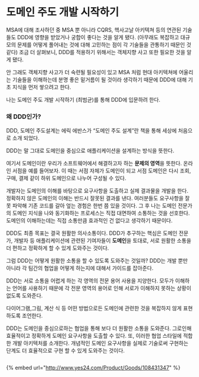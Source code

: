 # 도메인 주도 개발 시작하기

MSA에 대해 조사하던 중 MSA 뿐 아니라 CQRS, 헥사고날 아키텍쳐 등의  연관된 기술들도 DDD에 영향을 받았거나 궁합이 좋다는 것을 알게 됐다. (아무래도 복잡하고 대규모의 문제를 어떻게 풀어내는 것에 대해 고민하는 점이 각 기술들을 관통하기 때문인 것 같다) 조금 더 살펴보니, DDD를 적용하기 위해서는 객체지향 사고 또한 필요한 것을 알게 됐다.&#x20;

안 그래도 객체지향 사고가 더 숙련될 필요성이 있고 MSA 처럼 현대 아키텍쳐에 어울리는 기술들을 이해하는데 분명 좋은 밑거름이 될 것이라 생각하기 때문에 DDD에 대해 기초 지식을 먼저 쌓으려고 한다.

나는 도메인 주도 개발 시작하기 (최범균)를 통해 DDD에 입문하려 한다.&#x20;



### 왜 DDD인가?

DDD, 도메인 주도설계는 에릭 에반스가 “도메인 주도 설계”란 책을 통해 세상에 처음으로 소개 되었다.

DDD는 말 그대로 도메인을 중심으로 애플리케이션을 설계하는 방식을 뜻한다.

여기서 도메인이란 우리가 소프트웨어에서 해결하고자 하는 **문제의 영역**을 뜻한다. 온라인 서점을 예를 들어보자. 이 때는 서점 자체가 도메인이 되고 서점 도메인은 다시 조회, 구매, 결제 같이 하위 도메인으로 나누어 구성될 수 있다.

개발자는 도메인의 이해를 바탕으로 요구사항을 도출하고 실제 결과물을 개발을 한다. 정확하지 않은 도메인의 이해는 반드시 잘못된 결과를 낸다. 여러분들도 요구사항을 잘못 파악해 기존 코드를 갈아 엎는 경험은 한번 쯤 있을 것이다. 그 후 나는 도메인 전문가의 도메인 지식을 나와 동기화하는 프로세스는 직접 대면하여 소통하는 것을 선호한다. 도메인의 이해하는데는 직접 소통만큼 효과적인 건 없다고 생각하기 때문이다.

DDD도 최종 목표는 결국 원활한 의사소통이다. DDD가 추구하는 핵심은 도메인 전문가, 개발자 등 애플리케이션에 관련된 기여자들이 **도메인**을 토대로, 서로 원활한 소통을 더 편하고 정확하게 할 수 있게 도와주는 것이다.&#x20;

그럼 DDD는 어떻게 원활한 소통을 할 수 있도록 도와주는 것일까? DDD는 개발 뿐만 아니라 각 팀간의 협업을 어떻게 하는지에 대해서 가이드를 잡아준다.

DDD는 서로 소통을 어렵게 하는 각 영역의 전문 용어 사용을 지양한다. 모두가 이해하는 언어를 사용하기 때문에 각 전문 영역의 용어로 인해 서로가 이해하지 못하는 상황이 없도록 도와준다.

다이어그램,그림, 계산 식 등 어떤 방법으로든 도메인에 관련한 것을 복잡하지 않게 표현하도록 조언한다.&#x20;

DDD는 도메인을 중심으로하는 협업을 통해 보다 더 원활한 소통을 도와준다. 그로인해 효율적이고 정확하게 도메인 요구사항을 도출할 수 있다. 또, 이러한 협업 스타일에 적합한 개발 아키텍처를 소개한다. 개념적인 도메인 요구사항을 실제로 기술로써 구현하는 단계도 더 효율적으로 구현 할 수 있게 도와주는 것이다.





<figure><img src="../../../.gitbook/assets/스크린샷 2023-02-10 오후 7.39.02.png" alt=""><figcaption></figcaption></figure>

{% embed url="http://www.yes24.com/Product/Goods/108431347" %}

